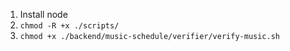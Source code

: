 1. Install node
2. `chmod -R +x ./scripts/`
3. `chmod +x ./backend/music-schedule/verifier/verify-music.sh`
